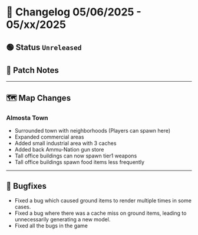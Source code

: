# 📑 Changelog 05/06/2025 - 05/xx/2025

## 🟢 Status `Unreleased`

## 💬 Patch Notes

________

## 🗺️ Map Changes

### Almosta Town
- Surrounded town with neighborhoods (Players can spawn here)
- Expanded commercial areas
- Added small industrial area with 3 caches
- Added back Ammu-Nation gun store
- Tall office buildings can now spawn tier1 weapons
- Tall office buildings spawn food items less frequently
  
________

## 🐛 Bugfixes
- Fixed a bug which caused ground items to render multiple times in some cases.
- Fixed a bug where there was a cache miss on ground items, leading to unnecessarily generating a new model.
- Fixed all the bugs in the game
